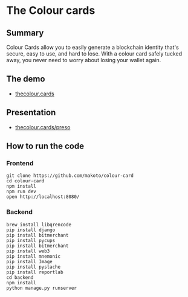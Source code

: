 #  The Colour cards

## Summary

Colour Cards allow you to easily generate a blockchain identity that's secure, easy to use, and hard to lose. With a colour card safely tucked away, you never need to worry about losing your wallet again.

## The demo

- [thecolour.cards](http://thecolour.cards)

## Presentation

- [thecolour.cards/preso](http://thecolour.cards/preso)

## How to run the code

### Frontend

```
git clone https://github.com/makoto/colour-card
cd colour-card
npm install
npm run dev
open http://localhost:8080/
```

### Backend

```
brew install libqrencode
pip install django
pip install bitmerchant
pip install pycups
pip install bitmerchant
pip install web3
pip install mnemonic
pip install Image
pip install pystache
pip install reportlab
cd backend
npm install
python manage.py runserver
```
